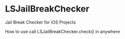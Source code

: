 # LSJailBreakChecker
Jail Break Checker for iOS Projects

How to use
call LSJailBreakChecker.check() in anywhere
